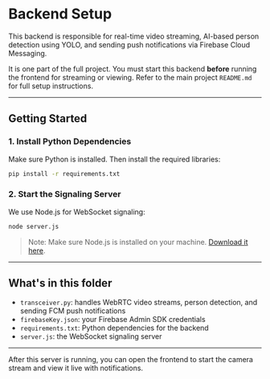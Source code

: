 # Backend Setup

This backend is responsible for real-time video streaming, AI-based person detection using YOLO, and sending push notifications via Firebase Cloud Messaging.

It is one part of the full project. You must start this backend **before** running the frontend for streaming or viewing. Refer to the main project `README.md` for full setup instructions.

---

## Getting Started

### 1. Install Python Dependencies

Make sure Python is installed. Then install the required libraries:

```bash
pip install -r requirements.txt
```

### 2. Start the Signaling Server

We use Node.js for WebSocket signaling:

```bash
node server.js
```

> Note: Make sure Node.js is installed on your machine. [Download it here](https://nodejs.org/).

---

## What's in this folder

- `transceiver.py`: handles WebRTC video streams, person detection, and sending FCM push notifications
- `firebaseKey.json`: your Firebase Admin SDK credentials
- `requirements.txt`: Python dependencies for the backend
- `server.js`: the WebSocket signaling server

---

After this server is running, you can open the frontend to start the camera stream and view it live with notifications.
```
